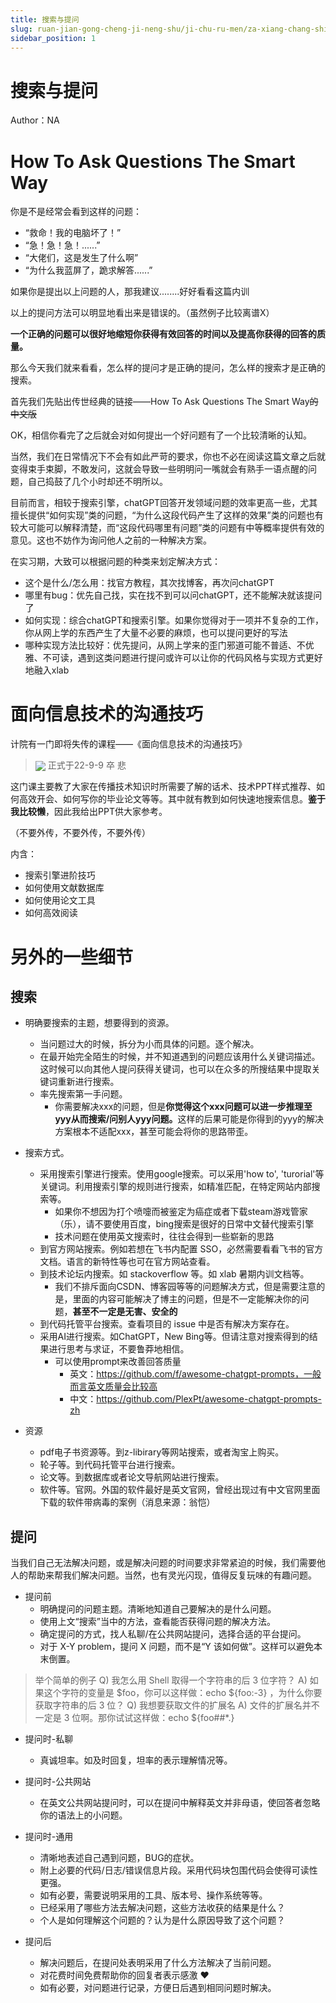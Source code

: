 ```yaml
---
title: 搜索与提问
slug: ruan-jian-gong-cheng-ji-neng-shu/ji-chu-ru-men/za-xiang-chang-shi/sou-suo-yu-ti-wen/sou-suo-yu-ti-wen
sidebar_position: 1
---
```


# 搜索与提问

Author：NA

# How To Ask Questions The Smart Way

你是不是经常会看到这样的问题：

- “救命！我的电脑坏了！”
- “急！急！急！......”
- “大佬们，这是发生了什么啊”
- “为什么我蓝屏了，跪求解答......”

如果你是提出以上问题的人，那我建议........好好看看这篇内训

以上的提问方法可以明显地看出来是错误的。（虽然例子比较离谱X）

<b>一个正确的问题可以很好地缩短你获得有效回答的时间以及提高你获得的回答的质量。</b>

那么今天我们就来看看，怎么样的提问才是正确的提问，怎么样的搜索才是正确的搜索。

首先我们先贴出传世经典的链接——How To Ask Questions The Smart Way<del>的中文版</del>

OK，相信你看完了之后就会对如何提出一个好问题有了一个比较清晰的认知。

当然，我们在日常情况下不会有如此严苛的要求，你也不必在阅读这篇文章之后就变得束手束脚，不敢发问，这就会导致一些明明问一嘴就会有熟手一语点醒的问题，自己捣鼓了几个小时却还不明所以。

目前而言，相较于搜索引擎，chatGPT回答开发领域问题的效率更高一些，尤其擅长提供“如何实现”类的问题，“为什么这段代码产生了这样的效果”类的问题也有较大可能可以解释清楚，而“这段代码哪里有问题”类的问题有中等概率提供有效的意见。这也不妨作为询问他人之前的一种解决方案。

在实习期，大致可以根据问题的种类来划定解决方式：

- 这个是什么/怎么用：找官方教程，其次找博客，再次问chatGPT
- 哪里有bug：优先自己找，实在找不到可以问chatGPT，还不能解决就该提问了
- 如何实现：综合chatGPT和搜索引擎。如果你觉得对于一项并不复杂的工作，你从网上学的东西产生了大量不必要的麻烦，也可以提问更好的写法
- 哪种实现方法比较好：优先提问，从网上学来的歪门邪道可能不普适、不优雅、不可读，遇到这类问题进行提问或许可以让你的代码风格与实现方式更好地融入xlab

# 面向信息技术的沟通技巧

计院有一门即将失传的课程——《面向信息技术的沟通技巧》

> <img src="/assets/YCONbO0efol2azxr4KRcBEPMnDd.png" src-width="437" src-height="185" align="center"/>
> 正式于22-9-9 卒 悲

这门课主要教了大家在传播技术知识时所需要了解的话术、技术PPT样式推荐、如何高效开会、如何写你的毕业论文等等。其中就有教到如何快速地搜索信息。<b>鉴于我比较懒</b>，因此我给出PPT供大家参考。

（不要外传，不要外传，不要外传）

内含：

- 搜索引擎进阶技巧
- 如何使用文献数据库
- 如何使用论文工具
- 如何高效阅读

# 另外的一些细节

## 搜索

- 明确要搜索的主题，想要得到的资源。
    - 当问题过大的时候，拆分为小而具体的问题。逐个解决。
    - 在最开始完全陌生的时候，并不知道遇到的问题应该用什么关键词描述。这时候可以向其他人提问获得关键词，也可以在众多的所搜结果中提取关键词重新进行搜索。
    - 率先搜索第一手问题。
        - 你需要解决xxx的问题，但是<b>你觉得这个xxx问题可以进一步推理至yyy从而搜索/问别人yyy问题。</b>这样的后果可能是你得到的yyy的解决方案根本不适配xxx，甚至可能会将你的思路带歪。

- 搜索方式。
    - 采用搜索引擎进行搜索。使用google搜索。可以采用'how to', 'turorial'等关键词。利用搜索引擎的规则进行搜索，如精准匹配，在特定网站内部搜索等。
        - 如果你不想因为打个喷嚏而被鉴定为癌症或者下载steam游戏管家（乐），请不要使用百度，bing搜索是很好的日常中文替代搜索引擎
        - 技术问题在使用英文搜索时，往往会得到一些崭新的思路
    - 到官方网站搜索。例如若想在飞书内配置 SSO，必然需要看看飞书的官方文档。语言的新特性等也可在官方网站查看。
    - 到技术论坛内搜索。如 stackoverflow 等。如 xlab 暑期内训文档等。
        - 我们不排斥面向CSDN、博客园等等的问题解决方式，但是需要注意的是，里面的内容可能解决了博主的问题，但是不一定能解决你的问题，<b>甚至不一定是无害、安全的</b>
    - 到代码托管平台搜索。查看项目的 issue 中是否有解决方案存在。
    - 采用AI进行搜索。如ChatGPT，New Bing等。但请注意对搜索得到的结果进行思考与求证，不要鲁莽地相信。
        - 可以使用prompt来改善回答质量
            - 英文：https://github.com/f/awesome-chatgpt-prompts，一般而言英文质量会比较高
            - 中文：https://github.com/PlexPt/awesome-chatgpt-prompts-zh

- 资源
    - pdf电子书资源等。到z-libirary等网站搜索，或者淘宝上购买。
    - 轮子等。到代码托管平台进行搜索。
    - 论文等。到数据库或者论文导航网站进行搜索。
    - 软件等。官网。外国的软件最好是英文官网，曾经出现过有中文官网里面下载的软件带病毒的案例（消息来源：翁恺）

## 提问

当我们自己无法解决问题，或是解决问题的时间要求非常紧迫的时候，我们需要他人的帮助来帮我们解决问题。当然，也有灵光闪现，值得反复玩味的有趣问题。

- 提问前
    - 明确提问的问题主题。清晰地知道自己要解决的是什么问题。
    - 使用上文“搜索”当中的方法，查看能否获得问题的解决方法。
    - 确定提问的方式，找人私聊/在公共网站提问，选择合适的平台提问。
    - 对于 X-Y problem，提问 X 问题，而不是“Y 该如何做”。这样可以避免本末倒置。

> 举个简单的例子
> Q) 我怎么用 Shell 取得一个字符串的后 3 位字符？
> A) 如果这个字符的变量是 $foo，你可以这样做：echo ${foo:-3} ，为什么你要获取字符串的后 3 位？
> Q) 我想要获取文件的扩展名
> A) 文件的扩展名并不一定是 3 位啊。那你试试这样做：echo ${foo##*.}

- 提问时-私聊
    - 真诚坦率。如及时回复，坦率的表示理解情况等。

- 提问时-公共网站
    - 在英文公共网站提问时，可以在提问中解释英文并非母语，使回答者忽略你的语法上的小问题。

- 提问时-通用
    - 清晰地表述自己遇到问题，BUG的症状。
    - 附上必要的代码/日志/错误信息片段。采用代码块包围代码会使得可读性更强。
    - 如有必要，需要说明采用的工具、版本号、操作系统等等。
    - 已经采用了哪些方法去解决问题，这些方法收获的结果是什么？
    - 个人是如何理解这个问题的？认为是什么原因导致了这个问题？

- 提问后
    - 解决问题后，在提问处表明采用了什么方法解决了当前问题。
    - 对花费时间免费帮助你的回复者表示感激 ❤️
    - 如有必要，对问题进行记录，方便日后遇到相同问题时解决。

